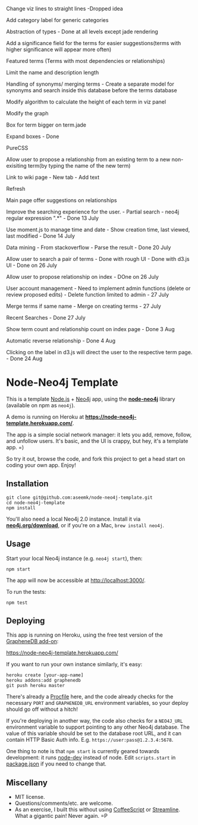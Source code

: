 <!-- Non-UI: -->
Change viz lines to straight lines
	-Dropped idea

Add category label for generic categories

Abstraction of types
	- Done at all levels except jade rendering

Add a significance field for the terms for easier suggestions(terms with higher significance will appear more often)

Featured terms (Terms with most dependencies or relationships)

Limit the name and description length

Handling of synonyms/ merging terms
	- Create a separate model for synonyms and search inside this database before the terms database

Modify algorithm to calculate the height of each term in viz panel

<!-- UI:  -->

Modify the graph

Box for term bigger on term.jade

Expand boxes
	- Done

PureCSS

Allow user to propose a relationship from an existing term to a new non-exisiting term(by typing the name of the new term)

Link to wiki page
	- New tab 
	- Add text

Refresh

Main page offer suggestions on relationships 

<!-- Completed: -->

Improve the searching experience for the user.
	- Partial search - neo4j regular expression ".*" 
	- Done 13 July

Use moment.js to manage time and date
	- Show creation time, last viewed, last modified
	- Done 14 July

Data mining
	- From stackoverflow
	- Parse the result
	- Done 20 July

Allow user to search a pair of terms
	- Done with rough UI
	- Done with d3.js UI
	- Done on 26 July

Allow user to propose relationship on index
	- DOne on 26 July

User account management
	- Need to implement admin functions (delete or review proposed edits)
	- Delete function limited to admin - 27 July

Merge terms if same name
	- Merge on creating terms - 27 July

Recent Searches
	- Done 27 July

Show term count and relationship count on index page
	- Done 3 Aug

Automatic reverse relationship
	- Done 4 Aug

Clicking on the label in d3.js will direct the user to the respective term page.
	- Done 24 Aug

# Node-Neo4j Template

This is a template [Node.js][] + [Neo4j][] app, using the
**[node-neo4j][]** library (available on npm as `neo4j`).

A demo is running on Heroku at **<https://node-neo4j-template.herokuapp.com/>**.

The app is a simple social network manager: it lets you add, remove, follow,
and unfollow users.
It's basic, and the UI is crappy, but hey, it's a template app. =)

So try it out, browse the code, and fork this project to get a head start on
coding your own app. Enjoy!


## Installation

```
git clone git@github.com:aseemk/node-neo4j-template.git
cd node-neo4j-template
npm install
```

You'll also need a local Neo4j 2.0 instance.
Install it via **[neo4j.org/download](http://neo4j.org/download)**,
or if you're on a Mac, `brew install neo4j`.


## Usage

Start your local Neo4j instance (e.g. `neo4j start`), then:

```
npm start
```

The app will now be accessible at
[http://localhost:3000/](http://localhost:3000/).

To run the tests:

```
npm test
```


## Deploying

This app is running on Heroku, using the free test version of the
[GrapheneDB add-on](https://addons.heroku.com/graphenedb):

<https://node-neo4j-template.herokuapp.com/>

If you want to run your own instance similarly, it's easy:

```
heroku create [your-app-name]
heroku addons:add graphenedb
git push heroku master
```

There's already a [Procfile](./Procfile) here, and the code already checks for the
necessary `PORT` and `GRAPHENEDB_URL` environment variables,
so your deploy should go off without a hitch!

If you're deploying in another way, the code also checks for a `NEO4J_URL`
environment variable to support pointing to any other Neo4j database.
The value of this variable should be set to the database root URL, and it can
contain HTTP Basic Auth info. E.g. `https://user:pass@1.2.3.4:5678`.

One thing to note is that `npm start` is currently geared towards development:
it runs [node-dev](https://github.com/fgnass/node-dev) instead of node.
Edit `scripts.start` in [package.json](./package.json) if you need to change that.


## Miscellany

- MIT license.
- Questions/comments/etc. are welcome.
- As an exercise, I built this without using [CoffeeScript][coffeescript] or
  [Streamline][streamline]. What a gigantic pain! Never again. =P


[Node.js]: http://nodejs.org/
[Neo4j]: http://www.neo4j.org/
[node-neo4j]: https://github.com/thingdom/node-neo4j

[coffeescript]: http://www.coffeescript.org/
[streamline]: https://github.com/Sage/streamlinejs